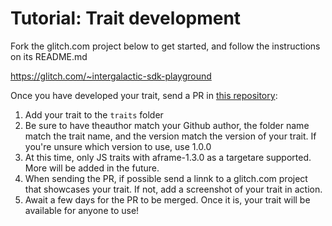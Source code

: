 
# Tutorial: Trait development

Fork the glitch.com project below to get started, and follow the instructions on its README.md

https://glitch.com/~intergalactic-sdk-playground

Once you have developed your trait, send a PR in [this repository](https://github.com/desolatenft/intergalactic-sdk):

1. Add your trait to the `traits` folder
2. Be sure to have theauthor match your Github author, the folder name match the trait name, and the version match the version of your trait. If you're unsure which version to use, use 1.0.0
3. At this time, only JS traits with aframe-1.3.0 as a targetare supported. More will be added in the future.
4. When sending the PR, if possible send a linnk to a glitch.com project that showcases your trait. If not, add a screenshot of your trait in action.
5. Await a few days for the PR to be merged. Once it is, your trait will be available for anyone to use!
